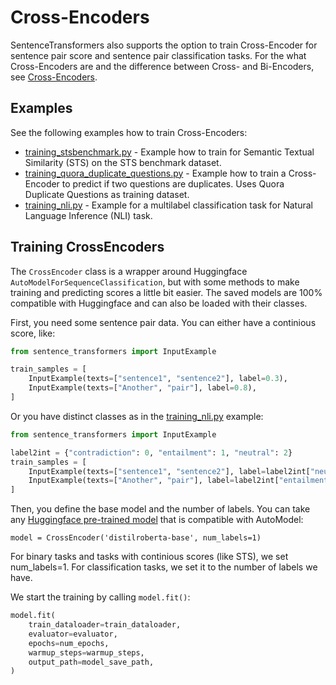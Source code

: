 # Cross-Encoders
SentenceTransformers also supports the option to train Cross-Encoder for sentence pair score and sentence pair classification tasks. For the what Cross-Encoders are and the difference between Cross- and Bi-Encoders, see [Cross-Encoders](../../applications/cross-encoder/README.md).

## Examples
See the following examples how to train Cross-Encoders:
- [training_stsbenchmark.py](training_stsbenchmark.py) - Example how to train for Semantic Textual Similarity (STS) on the STS benchmark dataset.
- [training_quora_duplicate_questions.py](training_quora_duplicate_questions.py) - Example how to train a Cross-Encoder to predict if two questions are duplicates. Uses Quora Duplicate Questions as training dataset.
- [training_nli.py](training_nli.py) - Example for a multilabel classification task for Natural Language Inference (NLI) task.

## Training CrossEncoders

The `CrossEncoder` class is a wrapper around Huggingface `AutoModelForSequenceClassification`, but with some methods to make training and predicting scores a little bit easier. The saved models are 100% compatible with Huggingface and can also be loaded with their classes.

First, you need some sentence pair data. You can either have a continious score, like:
```python
from sentence_transformers import InputExample

train_samples = [
    InputExample(texts=["sentence1", "sentence2"], label=0.3),
    InputExample(texts=["Another", "pair"], label=0.8),
]
```

Or you have distinct classes as in the [training_nli.py](training_nli.py) example:
```python
from sentence_transformers import InputExample

label2int = {"contradiction": 0, "entailment": 1, "neutral": 2}
train_samples = [
    InputExample(texts=["sentence1", "sentence2"], label=label2int["neutral"]),
    InputExample(texts=["Another", "pair"], label=label2int["entailment"]),
]
```

Then, you define the base model and the number of labels. You can take any [Huggingface pre-trained model](https://huggingface.co/transformers/pretrained_models.html) that is compatible with AutoModel:
```
model = CrossEncoder('distilroberta-base', num_labels=1)
```

For binary tasks and tasks with continious scores (like STS), we set num_labels=1. For classification tasks, we set it to the number of labels we have.

We start the training by calling `model.fit()`:
```python
model.fit(
    train_dataloader=train_dataloader,
    evaluator=evaluator,
    epochs=num_epochs,
    warmup_steps=warmup_steps,
    output_path=model_save_path,
)
```



